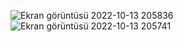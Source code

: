 ![Ekran görüntüsü 2022-10-13 205836](https://user-images.githubusercontent.com/56456793/195674565-d8b2a9b5-c32f-405f-aca5-e086687c25fe.png)
![Ekran görüntüsü 2022-10-13 205741](https://user-images.githubusercontent.com/56456793/195674596-c92e0309-63fa-4474-9a8d-0b1979c2a422.png)
